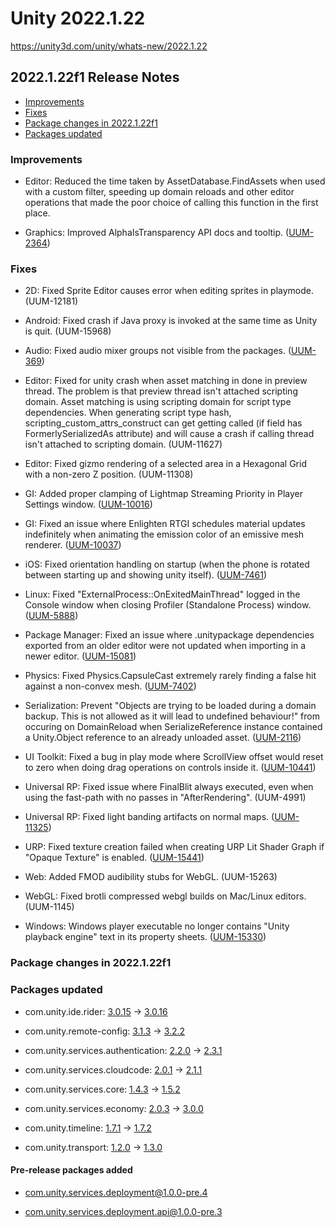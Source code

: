 # Unity 2022.1.22

https://unity3d.com/unity/whats-new/2022.1.22

## 2022.1.22f1 Release Notes

- [Improvements](#improvements)
- [Fixes](#fixes)
- [Package changes in 2022.1.22f1](#package-changes-in-2022122f1)
- [Packages updated](#packages-updated)


### Improvements

*   Editor: Reduced the time taken by AssetDatabase.FindAssets when used with a custom filter, speeding up domain reloads and other editor operations that made the poor choice of calling this function in the first place.
    
*   Graphics: Improved AlphaIsTransparency API docs and tooltip. ([UUM-2364](https://issuetracker.unity3d.com/issues/color-artifacts-in-imported-textures-when-alpha-source-is-set-to-input-texture-alpha))
    

### Fixes

*   2D: Fixed Sprite Editor causes error when editing sprites in playmode. (UUM-12181)
    
*   Android: Fixed crash if Java proxy is invoked at the same time as Unity is quit. (UUM-15968)
    
*   Audio: Fixed audio mixer groups not visible from the packages. ([UUM-369](https://issuetracker.unity3d.com/issues/audio-mixer-groups-are-not-displayed-in-object-picker-when-located-in-a-package))
    
*   Editor: Fixed for unity crash when asset matching in done in preview thread. The problem is that preview thread isn't attached scripting domain. Asset matching is using scripting domain for script type dependencies. When generating script type hash, scripting\_custom\_attrs\_construct can get getting called (if field has FormerlySerializedAs attribute) and will cause a crash if calling thread isn't attached to scripting domain. (UUM-11627)
    
*   Editor: Fixed gizmo rendering of a selected area in a Hexagonal Grid with a non-zero Z position. (UUM-11308)
    
*   GI: Added proper clamping of Lightmap Streaming Priority in Player Settings window. ([UUM-10016](https://issuetracker.unity3d.com/issues/lightmap-streaming-priority-fields-value-doesnt-change-when-an-unacceptable-value-is-entered))
    
*   GI: Fixed an issue where Enlighten RTGI schedules material updates indefinitely when animating the emission color of an emissive mesh renderer. ([UUM-10037](https://issuetracker.unity3d.com/issues/enlighten-rtgi-ticks-indefinitely-after-the-emissive-color-of-a-renderer-has-been-updated-via-animation))
    
*   iOS: Fixed orientation handling on startup (when the phone is rotated between starting up and showing unity itself). ([UUM-7461](https://issuetracker.unity3d.com/issues/input-dot-gyro-dot-gravity-inverted-sign-on-x-and-y-axis-depending-on-ios-device-orientation-when-app-starts))
    
*   Linux: Fixed "ExternalProcess::OnExitedMainThread" logged in the Console window when closing Profiler (Standalone Process) window. ([UUM-5888](https://issuetracker.unity3d.com/issues/profiler-linux-rocky-externalprocess-onexitedmainthread-logged-in-the-console-window-when-closing-profiler-standalone-process-window))
    
*   Package Manager: Fixed an issue where .unitypackage dependencies exported from an older editor were not updated when importing in a newer editor. ([UUM-15081](https://issuetracker.unity3d.com/issues/importing-a-unitypackage-does-not-upgrade-its-dependencies-using-the-editor-manifest-based-upgrade-logic))
    
*   Physics: Fixed Physics.CapsuleCast extremely rarely finding a false hit against a non-convex mesh. ([UUM-7402](https://issuetracker.unity3d.com/issues/capsulecastall-returns-a-false-hit-in-a-specific-location-of-a-concave-meshcollider-when-use-fast-midphase-is-enabled))
    
*   Serialization: Prevent "Objects are trying to be loaded during a domain backup. This is not allowed as it will lead to undefined behaviour!" from occuring on DomainReload when SerializeReference instance contained a Unity.Object reference to an already unloaded asset. ([UUM-2116](https://issuetracker.unity3d.com/issues/deleting-a-private-material-in-custompass-dot-cleanup-causes-a-objects-are-trying-to-be-loaded-during-a-domain-backup-error-when-domain-reloads))
    
*   UI Toolkit: Fixed a bug in play mode where ScrollView offset would reset to zero when doing drag operations on controls inside it. ([UUM-10441](https://issuetracker.unity3d.com/issues/ui-panel-position-resets-when-sliders-are-scrolled-in-play-mode))
    
*   Universal RP: Fixed issue where FinalBlit always executed, even when using the fast-path with no passes in "AfterRendering". (UUM-4991)
    
*   Universal RP: Fixed light banding artifacts on normal maps. ([UUM-11325](https://issuetracker.unity3d.com/issues/urp-mobile-precision-related-noise-appears-around-specular-highlights-when-using-android-or-ios-platform))
    
*   URP: Fixed texture creation failed when creating URP Lit Shader Graph if "Opaque Texture" is enabled. ([UUM-15441](https://issuetracker.unity3d.com/issues/worker0-texture-creation-failed-and-worker0-nullreferenceexception-errors-appear-when-creating-urp-lit-shader-graph-if-opaque-texture-is-enabled))
    
*   Web: Added FMOD audibility stubs for WebGL. (UUM-15263)
    
*   WebGL: Fixed brotli compressed webgl builds on Mac/Linux editors. (UUM-1145)
    
*   Windows: Windows player executable no longer contains "Unity playback engine" text in its property sheets. ([UUM-15330](https://issuetracker.unity3d.com/issues/windows-player-exe-contains-unwanted-properties-causing-text-unity-playback-engine-to-appear-in-task-bar-when-mousing-over-it))
    

### Package changes in 2022.1.22f1

### Packages updated

*   com.unity.ide.rider: [3.0.15](https://docs.unity3d.com/Packages/com.unity.ide.rider@3.0//changelog/CHANGELOG.html) → [3.0.16](https://docs.unity3d.com/Packages/com.unity.ide.rider@3.0//changelog/CHANGELOG.html)
    
*   com.unity.remote-config: [3.1.3](https://docs.unity3d.com/Packages/com.unity.remote-config@3.1//changelog/CHANGELOG.html) → [3.2.2](https://docs.unity3d.com/Packages/com.unity.remote-config@3.2//changelog/CHANGELOG.html)
    
*   com.unity.services.authentication: [2.2.0](https://docs.unity3d.com/Packages/com.unity.services.authentication@2.2//changelog/CHANGELOG.html) → [2.3.1](https://docs.unity3d.com/Packages/com.unity.services.authentication@2.3//changelog/CHANGELOG.html)
    
*   com.unity.services.cloudcode: [2.0.1](https://docs.unity3d.com/Packages/com.unity.services.cloudcode@2.0//changelog/CHANGELOG.html) → [2.1.1](https://docs.unity3d.com/Packages/com.unity.services.cloudcode@2.1//changelog/CHANGELOG.html)
    
*   com.unity.services.core: [1.4.3](https://docs.unity3d.com/Packages/com.unity.services.core@1.4//changelog/CHANGELOG.html) → [1.5.2](https://docs.unity3d.com/Packages/com.unity.services.core@1.5//changelog/CHANGELOG.html)
    
*   com.unity.services.economy: [2.0.3](https://docs.unity3d.com/Packages/com.unity.services.economy@2.0//changelog/CHANGELOG.html) → [3.0.0](https://docs.unity3d.com/Packages/com.unity.services.economy@3.0//changelog/CHANGELOG.html)
    
*   com.unity.timeline: [1.7.1](https://docs.unity3d.com/Packages/com.unity.timeline@1.7//changelog/CHANGELOG.html) → [1.7.2](https://docs.unity3d.com/Packages/com.unity.timeline@1.7//changelog/CHANGELOG.html)
    
*   com.unity.transport: [1.2.0](https://docs.unity3d.com/Packages/com.unity.transport@1.2//changelog/CHANGELOG.html) → [1.3.0](https://docs.unity3d.com/Packages/com.unity.transport@1.3//changelog/CHANGELOG.html)
    

#### Pre-release packages added

*   [com.unity.services.deployment@1.0.0-pre.4](https://docs.unity3d.com/Packages/com.unity.services.deployment@1.0//changelog/CHANGELOG.html)
    
*   [com.unity.services.deployment.api@1.0.0-pre.3](https://docs.unity3d.com/Packages/com.unity.services.deployment.api@1.0//changelog/CHANGELOG.html)
